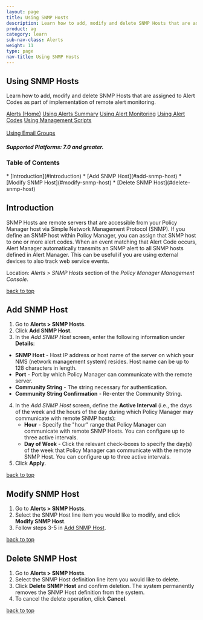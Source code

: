 ```yaml
---
layout: page
title: Using SNMP Hosts
description: Learn how to add, modify and delete SNMP Hosts that are assigned to Alert Codes as part of implementation of remote alert monitoring.
product: ag
category: learn
sub-nav-class: Alerts
weight:	11
type: page
nav-title: Using SNMP Hosts
---
```


## Using SNMP Hosts

Learn how to add, modify and delete SNMP Hosts that are assigned to Alert Codes as part of implementation of remote alert monitoring.

<a href="../alerts/alerts_toc.html" class="button secondary">Alerts (Home)</a> <a href="../alerts/using_alerts_summary.html" class="button secondary">Using Alerts Summary</a>  <a href="../alerts/using_alert_monitoring.html" class="button secondary">Using Alert Monitoring</a> <a href="../alerts/using_alert_codes.html" class="button secondary">Using Alert Codes</a> <a href="../alerts/using_management_scripts.html" class="button secondary">Using Management Scripts</a><br><br><a href="../alerts/using_email_groups.html" class="button secondary">Using Email Groups</a> 

<h5 class="stamp">Supported Platforms: 7.0 and greater.</h5>

### Table of Contents
<div id="toc-marker"></div>
* [Introduction](#introduction)
* [Add SNMP Host](#add-snmp-host)
* [Modify SNMP Host](#modify-snmp-host)
* [Delete SNMP Host](#delete-snmp-host)

## Introduction

SNMP Hosts are remote servers that are accessible from your Policy Manager host via Simple Network Management Protocol (SNMP). If you define an SNMP host within Policy Manager, you can assign that SNMP host to one or more alert codes. When an event matching that Alert Code occurs, Alert Manager automatically transmits an SNMP alert to all SNMP hosts defined in Alert Manager. This can be useful if you are using external devices to also track web service events.

Location: *Alerts > SNMP Hosts* section of the *Policy Manager Management Console*.

<a href="#top">back to top</a>

## Add SNMP Host

1. Go to **Alerts > SNMP Hosts**.
2. Click **Add SNMP Host**.
3. In the *Add SNMP Host* screen, enter the following information under **Details**:   
  * **SNMP Host** - Host IP address or host name of the server on which your NMS (network management system) resides. Host name can be up to 128 characters in length.
  * **Port** - Port by which Policy Manager can communicate with the remote server.
  * **Community String** - The string necessary for authentication.
  * **Community String Confirmation** - Re-enter the Community String.  
4. In the *Add SNMP Host* screen, define the **Active Interval** (i.e., the days of the week and the hours of the day during which Policy Manager may communicate with remote SNMP hosts):
    * **Hour** - Specify the "hour" range that Policy Manager can communicate with remote SNMP Hosts. You can configure up to three active intervals.
    * **Day of Week** - Click the relevant check-boxes to specify the day(s) of the week that Policy Manager can communicate with the remote SNMP Host. You can configure up to three active intervals.
5. Click **Apply**.

<a href="#top">back to top</a>

## Modify SNMP Host

1. Go to **Alerts > SNMP Hosts**.
2. Select the SNMP Host line item you would like to modify, and click **Modify SNMP Host**.
3. Follow steps 3-5 in [Add SNMP Host](#add-snmp-host).

<a href="#top">back to top</a>

## Delete SNMP Host

1. Go to **Alerts > SNMP Hosts**.
2. Select the SNMP Host definition line item you would like to delete.
3. Click **Delete SNMP Host** and confirm deletion. The system permanently removes the SNMP Host definition from the system.
5. To cancel the delete operation, click **Cancel**.
 
<a href="#top">back to top</a>